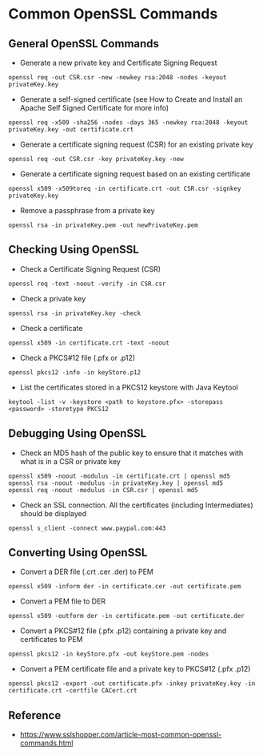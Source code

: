 # Common OpenSSL Commands

## General OpenSSL Commands

- Generate a new private key and Certificate Signing Request
```
openssl req -out CSR.csr -new -newkey rsa:2048 -nodes -keyout privateKey.key
```

- Generate a self-signed certificate (see How to Create and Install an Apache Self Signed Certificate for more info)
```
openssl req -x509 -sha256 -nodes -days 365 -newkey rsa:2048 -keyout privateKey.key -out certificate.crt
```

- Generate a certificate signing request (CSR) for an existing private key
```
openssl req -out CSR.csr -key privateKey.key -new
```

- Generate a certificate signing request based on an existing certificate
```
openssl x509 -x509toreq -in certificate.crt -out CSR.csr -signkey privateKey.key
```

- Remove a passphrase from a private key
```
openssl rsa -in privateKey.pem -out newPrivateKey.pem
```

## Checking Using OpenSSL

- Check a Certificate Signing Request (CSR)
```
openssl req -text -noout -verify -in CSR.csr
```

- Check a private key
```
openssl rsa -in privateKey.key -check
```

- Check a certificate
```
openssl x509 -in certificate.crt -text -noout
```

- Check a PKCS#12 file (.pfx or .p12)
```
openssl pkcs12 -info -in keyStore.p12
```

- List the certificates stored in a PKCS12 keystore with Java Keytool
```
keytool -list -v -keystore <path to keystore.pfx> -storepass <password> -storetype PKCS12
```

## Debugging Using OpenSSL

- Check an MD5 hash of the public key to ensure that it matches with what is in a CSR or private key
```
openssl x509 -noout -modulus -in certificate.crt | openssl md5
openssl rsa -noout -modulus -in privateKey.key | openssl md5
openssl req -noout -modulus -in CSR.csr | openssl md5
```

- Check an SSL connection. All the certificates (including Intermediates) should be displayed
```
openssl s_client -connect www.paypal.com:443
```

## Converting Using OpenSSL

- Convert a DER file (.crt .cer .der) to PEM
```
openssl x509 -inform der -in certificate.cer -out certificate.pem
```

- Convert a PEM file to DER
```
openssl x509 -outform der -in certificate.pem -out certificate.der
```

- Convert a PKCS#12 file (.pfx .p12) containing a private key and certificates to PEM
```
openssl pkcs12 -in keyStore.pfx -out keyStore.pem -nodes
```

- Convert a PEM certificate file and a private key to PKCS#12 (.pfx .p12)
```
openssl pkcs12 -export -out certificate.pfx -inkey privateKey.key -in certificate.crt -certfile CACert.crt
```

## Reference

- https://www.sslshopper.com/article-most-common-openssl-commands.html
